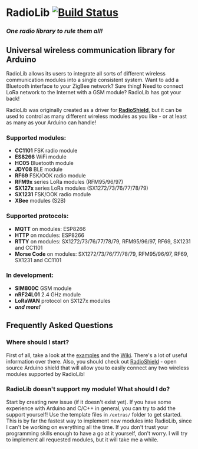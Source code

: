 # RadioLib [![Build Status](https://travis-ci.org/jgromes/RadioLib.svg?branch=master)](https://travis-ci.org/jgromes/RadioLib)

### _One radio library to rule them all!_

## Universal wireless communication library for Arduino

RadioLib allows its users to integrate all sorts of different wireless communication modules into a single consistent system.
Want to add a Bluetooth interface to your ZigBee network? Sure thing! Need to connect LoRa network to the Internet with a GSM module? RadioLib has got your back!

RadioLib was originally created as a driver for [__RadioShield__](https://github.com/jgromes/RadioShield), but it can be used to control as many different wireless modules as you like - or at least as many as your Arduino can handle!


### Supported modules:
* __CC1101__ FSK radio module
* __ES8266__ WiFi module
* __HC05__ Bluetooth module
* __JDY08__ BLE module
* __RF69__ FSK/OOK radio module
* __RFM9x__ series LoRa modules (RFM95/96/97)
* __SX127x__ series LoRa modules (SX1272/73/76/77/78/79)
* __SX1231__ FSK/OOK radio module
* __XBee__ modules (S2B)

### Supported protocols:
* __MQTT__ on modules: ESP8266
* __HTTP__ on modules: ESP8266
* __RTTY__ on modules: SX1272/73/76/77/78/79, RFM95/96/97, RF69, SX1231 and CC1101
* __Morse Code__ on modules: SX1272/73/76/77/78/79, RFM95/96/97, RF69, SX1231 and CC1101

### In development:
* __SIM800C__ GSM module
* __nRF24L01__ 2.4 GHz module
* __LoRaWAN__ protocol on SX127x modules
* ___and more!___

## Frequently Asked Questions

### Where should I start?
First of all, take a look at the [examples](https://github.com/jgromes/RadioLib/tree/master/examples) and the [Wiki](https://github.com/jgromes/RadioLib/wiki). There's a lot of useful information over there. Also, you should check out [RadioShield](https://github.com/jgromes/RadioShield) - open source Arduino shield that will allow you to easily connect any two wireless modules supported by RadioLib!

### RadioLib doesn't support my module! What should I do?
Start by creating new issue (if it doesn't exist yet). If you have some experience with Arduino and C/C++ in general, you can try to add the support yourself! Use the template files in `/extras/` folder to get started. This is by far the fastest way to implement new modules into RadioLib, since I can't be working on everything all the time. If you don't trust your programming skills enough to have a go at it yourself, don't worry. I will try to implement all requested modules, but it will take me a while.
